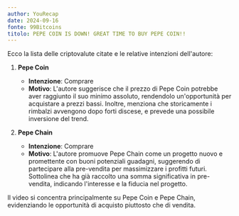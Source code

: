 ```yaml
---
author: YouRecap
date: 2024-09-16
fonte: 99Bitcoins
titolo: PEPE COIN IS DOWN! GREAT TIME TO BUY PEPE COIN!!
---
```


Ecco la lista delle criptovalute citate e le relative intenzioni dell'autore:

1. **Pepe Coin**
   - **Intenzione**: Comprare
   - **Motivo**: L'autore suggerisce che il prezzo di Pepe Coin potrebbe aver raggiunto il suo minimo assoluto, rendendolo un'opportunità per acquistare a prezzi bassi. Inoltre, menziona che storicamente i rimbalzi avvengono dopo forti discese, e prevede una possibile inversione del trend.

2. **Pepe Chain**
   - **Intenzione**: Comprare
   - **Motivo**: L'autore promuove Pepe Chain come un progetto nuovo e promettente con buoni potenziali guadagni, suggerendo di partecipare alla pre-vendita per massimizzare i profitti futuri. Sottolinea che ha già raccolto una somma significativa in pre-vendita, indicando l'interesse e la fiducia nel progetto.

Il video si concentra principalmente su Pepe Coin e Pepe Chain, evidenziando le opportunità di acquisto piuttosto che di vendita.

